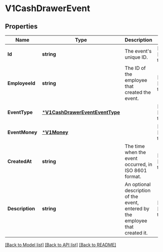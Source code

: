 # V1CashDrawerEvent

## Properties
Name | Type | Description | Notes
------------ | ------------- | ------------- | -------------
**Id** | **string** | The event&#x27;s unique ID. | [optional] [default to null]
**EmployeeId** | **string** | The ID of the employee that created the event. | [optional] [default to null]
**EventType** | [***V1CashDrawerEventEventType**](V1CashDrawerEventEventType.md) |  | [optional] [default to null]
**EventMoney** | [***V1Money**](V1Money.md) |  | [optional] [default to null]
**CreatedAt** | **string** | The time when the event occurred, in ISO 8601 format. | [optional] [default to null]
**Description** | **string** | An optional description of the event, entered by the employee that created it. | [optional] [default to null]

[[Back to Model list]](../README.md#documentation-for-models) [[Back to API list]](../README.md#documentation-for-api-endpoints) [[Back to README]](../README.md)

